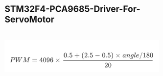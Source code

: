 # STM32F4-PCA9685-Driver-For-ServoMotor

</br>

![alt text](https://github.com/GCY/STM32F4-PCA9685-Driver-For-ServoMotor/blob/master/pwm%20cal.png?raw=true)

</br>

</br>
